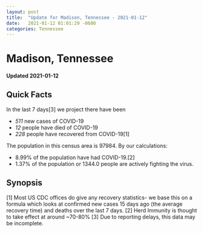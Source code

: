 ```yaml
---
layout: post
title:  "Update for Madison, Tennessee - 2021-01-12"
date:   2021-01-12 01:01:29 -0600
categories: Tennessee
---
```


# Madison, Tennessee
#### Updated 2021-01-12

## Quick Facts

In the last 7 days[3] we project there have been
- *511* new cases of COVID-19
- *12* people have died of COVID-19
- *228* people have recovered from COVID-19[1]

The population in this census area is 97984. By our calculations:
- 8.99% of the population have had COVID-19.[2]
- 1.37% of the population or 1344.0 people are actively fighting the virus.

## Synopsis




[1] Most US CDC offices do give any recovery statistics- we base this on a formula which looks at confirmed new cases
15 days ago (the average recovery time) and deaths over the last 7 days.
[2] Herd Immunity is thought to take effect at around ~70-80%
[3] Due to reporting delays, this data may be incomplete. 
    